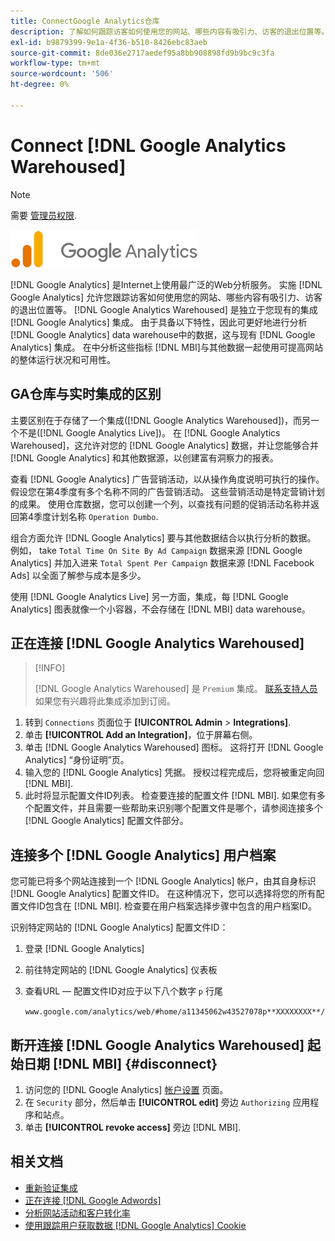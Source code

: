 ```yaml
---
title: ConnectGoogle Analytics仓库
description: 了解如何跟踪访客如何使用您的网站、哪些内容有吸引力、访客的退出位置等。
exl-id: b9879399-9e1a-4f36-b510-8426ebc83aeb
source-git-commit: 8de036e2717aedef95a8bb908898fd9b9bc9c3fa
workflow-type: tm+mt
source-wordcount: '506'
ht-degree: 0%

---
```


# Connect [!DNL Google Analytics Warehoused]

>[!NOTE]
>
>需要 [管理员权限](../../../administrator/user-management/user-management.md).

![](../../../assets/google-analytics-logo.png)

[!DNL Google Analytics] 是Internet上使用最广泛的Web分析服务。 实施 [!DNL Google Analytics] 允许您跟踪访客如何使用您的网站、哪些内容有吸引力、访客的退出位置等。 [!DNL Google Analytics Warehoused] 是独立于您现有的集成 [!DNL Google Analytics] 集成。 由于具备以下特性，因此可更好地进行分析 [!DNL Google Analytics] data warehouse中的数据，这与现有 [!DNL Google Analytics] 集成。 在中分析这些指标 [!DNL MBI]与其他数据一起使用可提高网站的整体运行状况和可用性。

## GA仓库与实时集成的区别

主要区别在于存储了一个集成([!DNL Google Analytics Warehoused])，而另一个不是([!DNL Google Analytics Live])。 在 [!DNL Google Analytics Warehoused]，这允许对您的 [!DNL Google Analytics] 数据，并让您能够合并 [!DNL Google Analytics] 和其他数据源，以创建富有洞察力的报表。

查看 [!DNL Google Analytics] 广告营销活动，以从操作角度说明可执行的操作。 假设您在第4季度有多个名称不同的广告营销活动。 这些营销活动是特定营销计划的成果。 使用仓库数据，您可以创建一个列，以查找有问题的促销活动名称并返回第4季度计划名称 `Operation Dumbo`.

组合方面允许 [!DNL Google Analytics] 要与其他数据结合以执行分析的数据。 例如， take `Total Time On Site By Ad Campaign` 数据来源 [!DNL Google Analytics] 并加入进来 `Total Spent Per Campaign` 数据来源 [!DNL Facebook Ads] 以全面了解参与成本是多少。

使用 [!DNL Google Analytics Live] 另一方面，集成，每 [!DNL Google Analytics] 图表就像一个小容器，不会存储在 [!DNL MBI] data warehouse。

## 正在连接 [!DNL Google Analytics Warehoused]

>[!INFO]
>
>[!DNL Google Analytics Warehoused] 是 `Premium` 集成。 [联系支持人员](https://experienceleague.adobe.com/docs/commerce-knowledge-base/kb/troubleshooting/miscellaneous/mbi-service-policies.html?lang=en) 如果您有兴趣将此集成添加到订阅。

1. 转到 `Connections` 页面位于 **[!UICONTROL Admin** > **Integrations]**.
1. 单击 **[!UICONTROL Add an Integration]**，位于屏幕右侧。
1. 单击 [!DNL Google Analytics Warehoused] 图标。 这将打开 [!DNL Google Analytics] “身份证明”页。
1. 输入您的 [!DNL Google Analytics] 凭据。 授权过程完成后，您将被重定向回 [!DNL MBI].
1. 此时将显示配置文件ID列表。 检查要连接的配置文件 [!DNL MBI]. 如果您有多个配置文件，并且需要一些帮助来识别哪个配置文件是哪个，请参阅连接多个 [!DNL Google Analytics] 配置文件部分。

## 连接多个 [!DNL Google Analytics] 用户档案

您可能已将多个网站连接到一个 [!DNL Google Analytics] 帐户，由其自身标识 [!DNL Google Analytics] 配置文件ID。 在这种情况下，您可以选择将您的所有配置文件ID包含在 [!DNL MBI]. 检查要在用户档案选择步骤中包含的用户档案ID。

识别特定网站的 [!DNL Google Analytics] 配置文件ID：

1. 登录 [!DNL Google Analytics]
1. 前往特定网站的 [!DNL Google Analytics] 仪表板
1. 查看URL — 配置文件ID对应于以下八个数字 `p` 行尾

   `www.google.com/analytics/web/#home/a11345062w43527078p**XXXXXXXX**/`

## 断开连接 [!DNL Google Analytics Warehoused] 起始日期 [!DNL MBI] {#disconnect}

1. 访问您的 [!DNL Google Analytics] [帐户设置](https://myaccount.google.com/intro) 页面。
1. 在 `Security` 部分，然后单击 **[!UICONTROL edit]** 旁边 `Authorizing` 应用程序和站点。
1. 单击 **[!UICONTROL revoke access]** 旁边 [!DNL MBI].

## 相关文档

* [重新验证集成](https://experienceleague.adobe.com/docs/commerce-knowledge-base/kb/how-to/mbi-reauthenticating-integrations.html?lang=en)
* [正在连接 [!DNL Google Adwords]](../integrations/google-adwords.md)
* [分析网站活动和客户转化率](../../analysis/web-act-cust-conversion.md)
* [使用跟踪用户获取数据 [!DNL Google Analytics] Cookie](../../analysis/google-track-user-acq.md)
